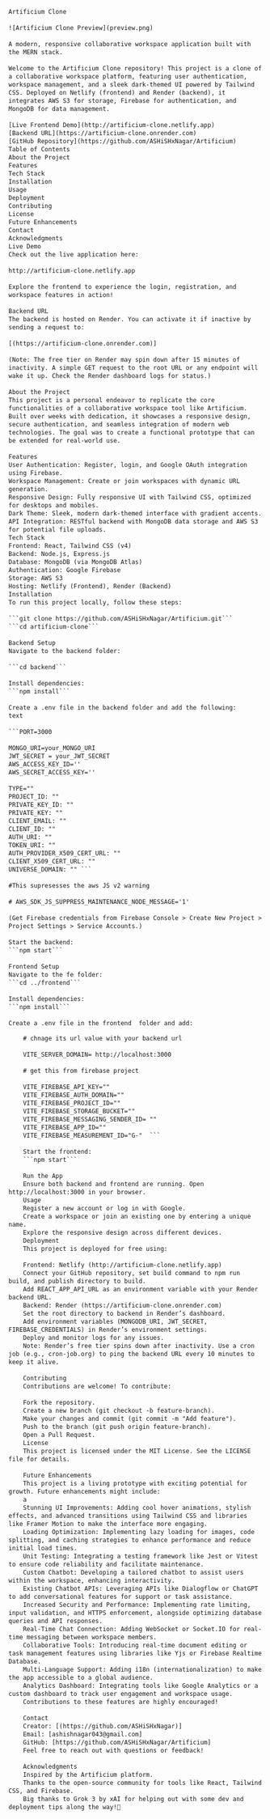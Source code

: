     Artificium Clone

    ![Artificium Clone Preview](preview.png)

    A modern, responsive collaborative workspace application built with the MERN stack.

    Welcome to the Artificium Clone repository! This project is a clone of a collaborative workspace platform, featuring user authentication, workspace management, and a sleek dark-themed UI powered by Tailwind CSS. Deployed on Netlify (frontend) and Render (backend), it integrates AWS S3 for storage, Firebase for authentication, and MongoDB for data management.

    [Live Frontend Demo](http://artificium-clone.netlify.app)
    [Backend URL](https://artificium-clone.onrender.com)
    [GitHub Repository](https://github.com/ASHiSHxNagar/Artificium)
    Table of Contents
    About the Project
    Features
    Tech Stack
    Installation
    Usage
    Deployment
    Contributing
    License
    Future Enhancements
    Contact
    Acknowledgments
    Live Demo
    Check out the live application here:

    http://artificium-clone.netlify.app

    Explore the frontend to experience the login, registration, and workspace features in action!

    Backend URL
    The backend is hosted on Render. You can activate it if inactive by sending a request to:

    [(https://artificium-clone.onrender.com)]

    (Note: The free tier on Render may spin down after 15 minutes of inactivity. A simple GET request to the root URL or any endpoint will wake it up. Check the Render dashboard logs for status.)

    About the Project
    This project is a personal endeavor to replicate the core functionalities of a collaborative workspace tool like Artificium. Built over weeks with dedication, it showcases a responsive design, secure authentication, and seamless integration of modern web technologies. The goal was to create a functional prototype that can be extended for real-world use.

    Features
    User Authentication: Register, login, and Google OAuth integration using Firebase.
    Workspace Management: Create or join workspaces with dynamic URL generation.
    Responsive Design: Fully responsive UI with Tailwind CSS, optimized for desktops and mobiles.
    Dark Theme: Sleek, modern dark-themed interface with gradient accents.
    API Integration: RESTful backend with MongoDB data storage and AWS S3 for potential file uploads.
    Tech Stack
    Frontend: React, Tailwind CSS (v4)
    Backend: Node.js, Express.js
    Database: MongoDB (via MongoDB Atlas)
    Authentication: Google Firebase
    Storage: AWS S3
    Hosting: Netlify (Frontend), Render (Backend)
    Installation
    To run this project locally, follow these steps:

    ```git clone https://github.com/ASHiSHxNagar/Artificium.git```
    ```cd artificium-clone```

    Backend Setup
    Navigate to the backend folder:

    ```cd backend```

    Install dependencies:
    ```npm install```

    Create a .env file in the backend folder and add the following:
    text

    ```PORT=3000

    MONGO_URI=your_MONGO_URI
    JWT_SECRET = your_JWT_SECRET
    AWS_ACCESS_KEY_ID=''
    AWS_SECRET_ACCESS_KEY=''

    TYPE=""
    PROJECT_ID: ""
    PRIVATE_KEY_ID: ""
    PRIVATE_KEY: ""
    CLIENT_EMAIL: ""
    CLIENT_ID: ""
    AUTH_URI: ""
    TOKEN_URI: ""
    AUTH_PROVIDER_X509_CERT_URL: ""
    CLIENT_X509_CERT_URL: ""
    UNIVERSE_DOMAIN: "" ```

    #This supresesses the aws JS v2 warning

    # AWS_SDK_JS_SUPPRESS_MAINTENANCE_NODE_MESSAGE='1'

    (Get Firebase credentials from Firebase Console > Create New Project > Project Settings > Service Accounts.)

    Start the backend:
    ```npm start```

    Frontend Setup
    Navigate to the fe folder:
    ```cd ../frontend```

    Install dependencies:
    ```npm install```

    Create a .env file in the frontend  folder and add:

````
    # chnage its url value with your backend url

    VITE_SERVER_DOMAIN= http://localhost:3000

    # get this from firebase project

    VITE_FIREBASE_API_KEY=""
    VITE_FIREBASE_AUTH_DOMAIN=""
    VITE_FIREBASE_PROJECT_ID=""
    VITE_FIREBASE_STORAGE_BUCKET=""
    VITE_FIREBASE_MESSAGING_SENDER_ID= ""
    VITE_FIREBASE_APP_ID=""
    VITE_FIREBASE_MEASUREMENT_ID="G-"  ```

    Start the frontend:
    ```npm start```

    Run the App
    Ensure both backend and frontend are running. Open http://localhost:3000 in your browser.
    Usage
    Register a new account or log in with Google.
    Create a workspace or join an existing one by entering a unique name.
    Explore the responsive design across different devices.
    Deployment
    This project is deployed for free using:

    Frontend: Netlify (http://artificium-clone.netlify.app)
    Connect your GitHub repository, set build command to npm run build, and publish directory to build.
    Add REACT_APP_API_URL as an environment variable with your Render backend URL.
    Backend: Render (https://artificium-clone.onrender.com)
    Set the root directory to backend in Render’s dashboard.
    Add environment variables (MONGODB_URI, JWT_SECRET, FIREBASE_CREDENTIALS) in Render’s environment settings.
    Deploy and monitor logs for any issues.
    Note: Render’s free tier spins down after inactivity. Use a cron job (e.g., cron-job.org) to ping the backend URL every 10 minutes to keep it alive.

    Contributing
    Contributions are welcome! To contribute:

    Fork the repository.
    Create a new branch (git checkout -b feature-branch).
    Make your changes and commit (git commit -m "Add feature").
    Push to the branch (git push origin feature-branch).
    Open a Pull Request.
    License
    This project is licensed under the MIT License. See the LICENSE file for details.

    Future Enhancements
    This project is a living prototype with exciting potential for growth. Future enhancements might include:
    a
    Stunning UI Improvements: Adding cool hover animations, stylish effects, and advanced transitions using Tailwind CSS and libraries like Framer Motion to make the interface more engaging.
    Loading Optimization: Implementing lazy loading for images, code splitting, and caching strategies to enhance performance and reduce initial load times.
    Unit Testing: Integrating a testing framework like Jest or Vitest to ensure code reliability and facilitate maintenance.
    Custom Chatbot: Developing a tailored chatbot to assist users within the workspace, enhancing interactivity.
    Existing Chatbot APIs: Leveraging APIs like Dialogflow or ChatGPT to add conversational features for support or task assistance.
    Increased Security and Performance: Implementing rate limiting, input validation, and HTTPS enforcement, alongside optimizing database queries and API responses.
    Real-Time Chat Connection: Adding WebSocket or Socket.IO for real-time messaging between workspace members.
    Collaborative Tools: Introducing real-time document editing or task management features using libraries like Yjs or Firebase Realtime Database.
    Multi-Language Support: Adding i18n (internationalization) to make the app accessible to a global audience.
    Analytics Dashboard: Integrating tools like Google Analytics or a custom dashboard to track user engagement and workspace usage.
    Contributions to these features are highly encouraged!

    Contact
    Creator: [(https://github.com/ASHiSHxNagar)]
    Email: [ashishnagar043@gmail.com]
    GitHub: [https://github.com/ASHiSHxNagar/Artificium]
    Feel free to reach out with questions or feedback!

    Acknowledgments
    Inspired by the Artificium platform.
    Thanks to the open-source community for tools like React, Tailwind CSS, and Firebase.
    Big thanks to Grok 3 by xAI for helping out with some dev and deployment tips along the way!🫡
````
